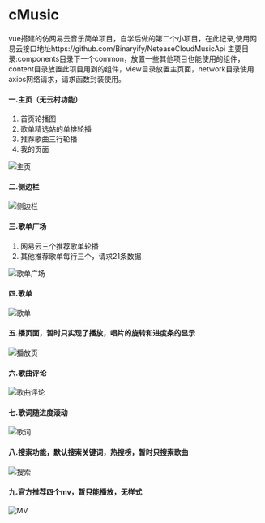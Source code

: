 # cMusic
vue搭建的仿网易云音乐简单项目，自学后做的第二个小项目，在此记录,使用网易云接口地址https://github.com/Binaryify/NeteaseCloudMusicApi
主要目录:components目录下一个common，放置一些其他项目也能使用的组件，content目录放置此项目用到的组件，view目录放置主页面，network目录使用axios网络请求，请求函数封装使用。

#### 一.主页（无云村功能）
  1. 首页轮播图
  2. 歌单精选站的单排轮播
  3. 推荐歌曲三行轮播
  4. 我的页面
  
![主页](https://github.com/chino-1/cMusic/blob/master/build/README-image/%E5%8F%91%E7%8E%B0%E4%B8%BB%E9%A1%B5home.png?raw=true)

#### 二.侧边栏

![侧边栏](https://github.com/chino-1/cMusic/blob/master/build/README-image/side%E4%BE%A7%E8%BE%B9%E6%A0%8F.png?raw=true)

#### 三.歌单广场
  1. 网易云三个推荐歌单轮播
  2. 其他推荐歌单每行三个，请求21条数据
  
![歌单广场](https://github.com/chino-1/cMusic/blob/master/build/README-image/%E6%AD%8C%E5%8D%95%E5%B9%BF%E5%9C%BA.png?raw=true)

#### 四.歌单

![歌单](https://github.com/chino-1/cMusic/blob/master/build/README-image/%E6%AD%8C%E5%8D%95.png?raw=true)

#### 五.播页面，暂时只实现了播放，唱片的旋转和进度条的显示

![播放页](https://github.com/chino-1/cMusic/blob/master/build/README-image/%E6%92%AD%E6%94%BE%E7%95%8C%E9%9D%A2.png?raw=true)

#### 六.歌曲评论

![歌曲评论](https://github.com/chino-1/cMusic/blob/master/build/README-image/%E8%AF%84%E8%AE%BA%E9%A1%B5.png?raw=true)

#### 七.歌词随进度滚动

![歌词](https://github.com/chino-1/cMusic/blob/master/build/README-image/%E6%AD%8C%E8%AF%8D.png?raw=true)

#### 八.搜索功能，默认搜索关键词，热搜榜，暂时只搜索歌曲

![搜索](https://github.com/chino-1/cMusic/blob/master/build/README-image/%E6%90%9C%E7%B4%A2.png?raw=true)

#### 九.官方推荐四个mv，暂只能播放，无样式

![MV](https://github.com/chino-1/cMusic/blob/master/build/README-image/%E6%8E%A8%E8%8D%90%E5%9B%9B%E4%B8%AAmv.png?raw=true)

  
  
  
  
